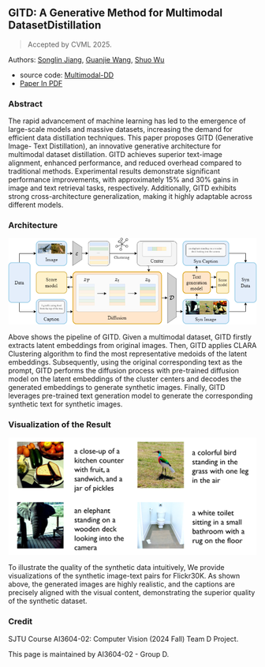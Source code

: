 ## GITD: A Generative Method for Multimodal DatasetDistillation

> Accepted by CVML 2025.

Authors: [Songlin Jiang](https://github.com/clorf6),  [Guanjie Wang](https://github.com/Irfnfnkemed), [Shuo Wu](https://github.com/xunying123)

- source code: [Multimodal-DD](https://github.com/clorf6/Multimodal-DD)
- [Paper In PDF](GITD.pdf)

### Abstract

The rapid advancement of machine learning has led to the emergence of large-scale models and massive datasets, increasing the demand for efficient data distillation techniques. This paper proposes GITD (Generative Image- Text Distillation), an innovative generative architecture for multimodal dataset distillation. GITD achieves superior text-image alignment, enhanced performance, and reduced overhead compared to traditional methods. Experimental results demonstrate significant performance improvements, with approximately 15% and 30% gains in image and text retrieval tasks, respectively. Additionally, GITD exhibits strong cross-architecture generalization, making it highly adaptable across different models.

### Architecture

![](pipeline.png)

Above shows the pipeline of GITD. Given a multimodal dataset, GITD firstly extracts latent embeddings from original images. Then, GITD applies CLARA Clustering algorithm to find the most representative medoids of the latent embeddings. Subsequently, using the original corresponding text as the prompt, GITD performs the diffusion process with pre-trained diffusion model on the latent embeddings of the cluster centers and decodes the generated embeddings to generate synthetic images. Finally, GITD leverages pre-trained text generation model to generate the corresponding synthetic text for synthetic images.

### Visualization of the Result

![](result.png)

To illustrate the quality of the synthetic data intuitively, We provide visualizations of the synthetic image-text pairs for Flickr30K. As shown above, the generated images are highly realistic, and the captions are precisely aligned with the visual content, demonstrating the superior quality of the synthetic dataset.

### Credit

SJTU Course AI3604-02: Computer Vision (2024 Fall) Team D Project.

This page is maintained by AI3604-02 - Group D.
